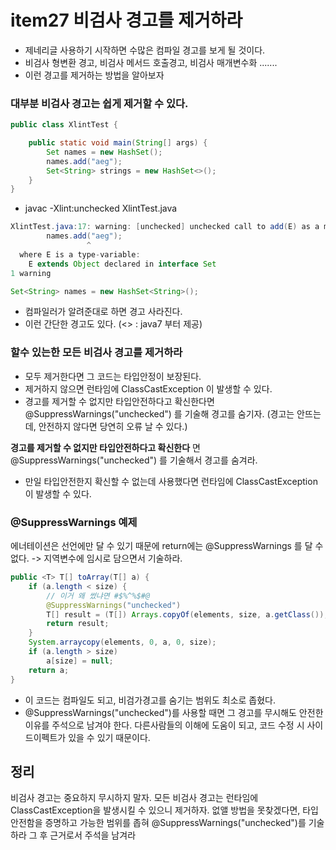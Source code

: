 # item27 비검사 경고를 제거하라

- 제네리글 사용하기 시작하면 수많은 컴파일 경고를 보게 될 것이다.
- 비검사 형변환 경고, 비검사 메서드 호출경고, 비검사 매개변수화 .......
- 이런 경고를 제거하는 방법을 알아보자



### 대부분 비검사 경고는 쉽게 제거할 수 있다.

~~~java
public class XlintTest {

    public static void main(String[] args) {
        Set names = new HashSet();
        names.add("aeg");
        Set<String> strings = new HashSet<>();
    }
}
~~~

- javac -Xlint:unchecked XlintTest.java

~~~java
XlintTest.java:17: warning: [unchecked] unchecked call to add(E) as a member of the raw type Set
        names.add("aeg");
                 ^
  where E is a type-variable:
    E extends Object declared in interface Set
1 warning
~~~



~~~java
Set<String> names = new HashSet<String>();
~~~

- 컴파일러가 알려준대로 하면 경고 사라진다.
- 이런 간단한 경고도 있다. (<> : java7 부터 제공)



### 할수 있는한 모든 비검사 경고를 제거하라

- 모두 제거한다면 그 코드는 타입안정이 보장된다.
- 제거하지 않으면 런타임에 ClassCastException 이 발생할 수 있다.
- 경고를 제거할 수 없지만 타입안전하다고 확신한다면 @SuppressWarnings("unchecked") 를 기술해 경고를 숨기자. (경고는 안뜨는데, 안전하지 않다면 당연히 오류 날 수 있다.)



**경고를 제거할 수 없지만 타입안전하다고 확신한다**
면 @SuppressWarnings("unchecked") 를 기술해서 경고를 숨겨라.

- 만일 타입안전한지 확신할 수 없는데 사용했다면 런타임에 ClassCastException 이 발생할 수 있다.



### @SuppressWarnings 예제

에너테이션은 선언에만 달 수 있기 때문에 return에는 @SuppressWarnings 를 달 수 없다.
-> 지역변수에 임시로 담으면서 기술하라.

~~~java
public <T> T[] toArray(T[] a) {
    if (a.length < size) {
        // 이거 왜 썼냐면 #$%^%$#@
        @SuppressWarnings("unchecked")
        T[] result = (T[]) Arrays.copyOf(elements, size, a.getClass());
        return result;
    }
    System.arraycopy(elements, 0, a, 0, size);
    if (a.length > size)
        a[size] = null;
    return a;
}
~~~

- 이 코드는 컴파일도 되고, 비검가경고를 숨기는 범위도 최소로 좁혔다.
- @SuppressWarnings("unchecked")를 사용할 때면 그 경고를 무시해도 안전한 이유를 주석으로 남겨야 한다.
  다른사람들의 이해에 도움이 되고, 코드 수정 시 사이드이펙트가 있을 수 있기 때문이다.



## 정리

비검사 경고는 중요하지 무시하지 말자.
모든 비검사 경고는 런타임에 ClassCastException을 발생시킬 수 있으니 제거하자.
없앨 방법을 못찾겠다면, 타입안전함을 증명하고 가능한 범위를 좁혀 @SuppressWarnings("unchecked")를 기술하라
그 후 근거로서 주석을 남겨라













